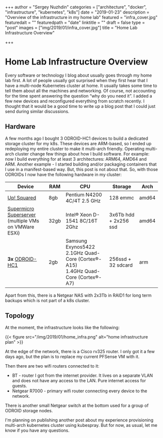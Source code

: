 +++
author = "Sergey Nuzhdin"
categories = ["architecture", "docker", "infrastructure", "kubernetes", "k8s"]
date = "2019-01-23"
description = "Overview of the infrastructure in my home lab"
featured = "infra_cover.jpg"
featuredalt = ""
featuredpath = "date"
linktitle = ""
draft = false
type = "post"
images = ["img/2019/01/infra_cover.jpg"]
title = "Home Lab Infrastructure Overview"

+++

# Home Lab Infrastructure Overview
Every software or technology I blog about usually goes through my home lab first. A lot of people usually got surprised when they first hear that I have a multi-node Kubernetes cluster at home. It usually takes some time to tell them about all the machines and networking. Of course, not accounting for the time spent answering the question “why do you need it”.
I added a few new devices and reconfigured everything from scratch recently. I thought that it would be a good time to write up a blog post that I could just send during similar discussions.

## Hardware

A few months ago I bought 3 ODROID-HC1 devices to build a dedicated storage cluster for my k8s. These devices are ARM-based, so I ended up redeploying my entire cluster to make it multi-arch friendly. 
Operating multi-arch cluster change few things about how I build software. For example: now I build everything for at least 3 architectures: ARM64, AMD64 and ARM. Another example - I started building and/or packaging containers that I use in a manifest-based way.  But, this post is not about that.
So, with those ODROIDs I now have the following hardware in my cluster:

| **Device**                                                                                                                              | **RAM** | **CPU**                                                                                | **Storage**           | **Arch** |
| --------------------------------------------------------------------------------------------------------------------------------------- | ------- | -------------------------------------------------------------------------------------- | --------------------- | -------- |
| [Up! Squared](https://up-shop.org/home/182-up-squared-pentium-8gb-128b-pack.html)                                                       | 8gb     | Pentium N4200 4C/4T 2.5 GHz                                                            | 128 emmc              | amd64    |
| [Supermicro Superserver](https://www.supermicro.com/products/system/midtower/5028/sys-5028d-tn4t.cfm) <br>(multiple VMs on VMWare ESXi) | 32gb    | Intel® Xeon D-1541 8C/16T 2Ghz                                                         | 3x6Tb hdd + 2x256 ssd | amd64    |
| **3x** [ODROID-HC1](https://www.hardkernel.com/shop/odroid-hc1-home-cloud-one/)                                                         | 2gb     | Samsung Exynos5422 <br>2.1GHz Quad-Core (Cortex®-A15)<br>1.4GHz Quad-Core (Cortex®-A7) | 256ssd + 32 sdcard    | arm      |

Apart from this, there is a Netgear NAS with 2x3Tb in RAID1 for long term backups which is not part of a k8s cluster.

## Topology

At the moment, the infrastructure looks like the following:

{{< figure src="/img/2019/01/home_infra.png"  alt="home infrastructure plan" >}}

At the edge of the network, there is a Cisco rv325 router. I only got it a few days ago, but the plan is to replace my current PFSense VM with it.

Then there are two wifi routers connected to it:

- BT - router I got from the internet provider. It lives on a separate VLAN and does not have any access to the LAN. Pure internet access for guests.
- Netgear R7000 - primary wifi router connecting every device to the network.

There is another small Netgear switch at the bottom used for a group of ODROID storage nodes.

I'm planning on publishing another post about my experience provisioning multi-arch kubernetes cluster using kubespray. But for now, as usual, let me know if you have any questions.
